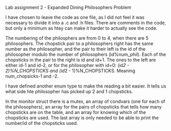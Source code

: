 Lab assignment 2 - Expanded Dining Philosophers Problem

I have chosen to leave the code as one file, as I did not feel it was necessary to divide it into a .c and .h files. There are comments in the code, but only a minimum as htey can make it harder to actually see the code. 

The numbering of the philosphers are from 0 to 4, when there are 5 philosophers. The chopstick pair to a philosophers right has the same number as the philosopher, and the pair to their left is the id of the philosopher modulo the number of philosophers (id%num_phil). Each of the chopsticks in the pair to the right is id and id+1. The ones to the left are either id-1 and id-2, or for the philosopher with id=0: (id*2 - 2)%N_CHOPSTICKS and (id*2 - 1)%N_CHOPSTICKS. Meaning num_chopsicks-1 and -2. 

I have defined another enum type to make the reading a bit easier. It tells us what side hte philosopher has picked up 2 and 1 chopsticks. 

In the monitor struct there is a mutex, an array of condvars (one for each of the philosophers), an array for the pairs of chopsticks that tells how many chopsticks are on the table, and an array for knowing which of the chopsticks are used. The last array is only needed to be able to print the number/id of the chopsticks used. 
